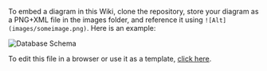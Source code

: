 To embed a diagram in this Wiki, clone the repository, store your diagram as a PNG+XML file in the images folder, and reference it using `![Alt](images/someimage.png)`. Here is an example:

![Database Schema](images/schema.png)

To edit this file in a browser or use it as a template, [click here](https://draw.io/?url=https://github.com/jgraph/draw.io/wiki/images/schema.png).


